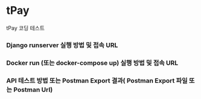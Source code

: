 # tPay
tPay 코딩 테스트


### Django runserver 실행 방법 및 접속 URL

### Docker run (또는 docker-compose up) 실행 방법 및 접속 URL

### API 테스트 방법 또는 Postman Export 결과( Postman Export 파일 또는 Postman Url)